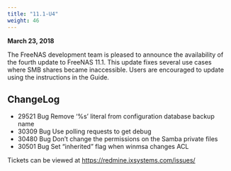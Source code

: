 ```yaml
---
title: "11.1-U4"
weight: 46
---
```


**March 23, 2018**

The FreeNAS development team is pleased to announce the availability of the fourth update to FreeNAS 11.1. This update fixes several use cases where SMB shares became inaccessible. Users are encouraged to update using the instructions in the Guide.

## ChangeLog

+ 29521	Bug	Remove ‘%s’ literal from configuration database backup name
+ 30309	Bug	Use polling requests to get debug
+ 30480	Bug	Don’t change the permissions on the Samba private files
+ 30501	Bug	Set “inherited” flag when winmsa changes ACL

Tickets can be viewed at https://redmine.ixsystems.com/issues/